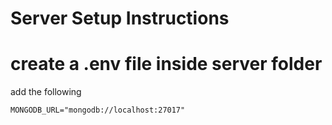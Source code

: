 # Server Setup Instructions
# create a .env file inside server folder
add the following
```
MONGODB_URL="mongodb://localhost:27017"
```
